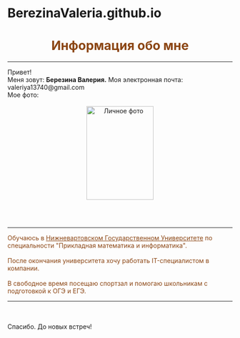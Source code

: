 # BerezinaValeria.github.io
<!DOCTYPE html>
<html lang="ru">
<head>
<meta charset="utf-8" />
	

  
  
 </head>
</head>
<body>
  
<center><h1><font style="color:SaddleBrown">Информация обо мне</font></h1></center>
 <hr> 
Привет! <br>
Меня зовут: <b>Березина Валерия.</b>
Моя электронная почта: valeriya13740@gmail.com <br>
Mое фото:
<br/><br/>
<center><img alt="Личное фото" width="150" height="210"
src="https://sun9-34.userapi.com/impg/JY8AF6GQ4yOlrb7V56R8_urXNqjtRKTuMEmnWg/S65gHj_021o.jpg?size=737x1080&quality=95&sign=8555af41fd7417e1ef6430ac2c4f59dc&type=album">
</center>

<br/><br/>
 <hr> 
 <font style="color:SaddleBrown"> Обучаюсь в </font>
<a href=https://nvsu.ru/ style="color:SaddleBrown">
 <font style="color:SaddleBrown">  Нижневартовском Государственном Университете</a>  
по специальности "Прикладная математика и информатика".
<br/><br/>
После окончания университета хочу работать IT-специалистом в компании.
<br/><br/>
В свободное время посещаю спортзал и помогаю школьникам с подготовкой к ОГЭ и ЕГЭ.
<hr></font>

<br/><br/>
Спасибо. До новых встреч!
</body>
</html>
